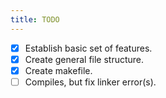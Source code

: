 ```yaml
---
title: TODO
---
```


- [x] Establish basic set of features.
- [x] Create general file structure.
- [x] Create makefile.
- [ ] Compiles, but fix linker error(s).
